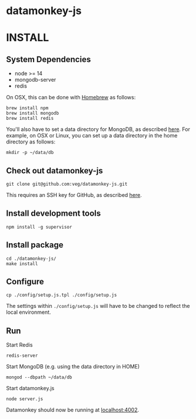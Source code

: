 datamonkey-js
========================

INSTALL
===========================
## System Dependencies
* node >= 14
* mongodb-server
* redis

On OSX, this can be done with [Homebrew](http://brew.sh/) as follows:

    brew install npm
    brew install mongodb
    brew install redis

You'll also have to set a data directory for MongoDB, as described [here](http://docs.mongodb.org/manual/tutorial/). For example, on OSX or Linux, you can set up a data directory in the home directory as follows:

    mkdir -p ~/data/db

## Check out datamonkey-js

    git clone git@github.com:veg/datamonkey-js.git

This requires an SSH key for GitHub, as described [here](https://help.github.com/articles/generating-ssh-keys).

## Install development tools
    
    npm install -g supervisor
    
## Install package

    cd ./datamonkey-js/
    make install

## Configure

    cp ./config/setup.js.tpl ./config/setup.js

The settings within ```./config/setup.js``` will have to be changed to reflect the local environment.

## Run

Start Redis

    redis-server

Start MongoDB (e.g. using the data directory in HOME)

    mongod --dbpath ~/data/db

Start datamonkey.js

    node server.js

Datamonkey should now be running at [localhost:4002](http://localhost:4002).
